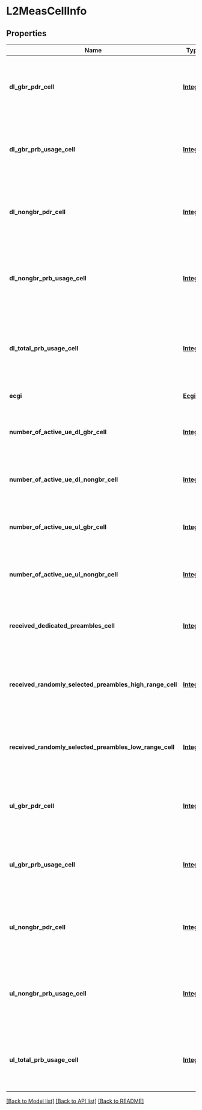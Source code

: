 # L2MeasCellInfo
## Properties

Name | Type | Description | Notes
------------ | ------------- | ------------- | -------------
**dl\_gbr\_pdr\_cell** | [**Integer**](integer.md) | It indicates the packet discard rate in percentage of the downlink GBR traffic in a cell, as defined in ETSI TS 136 314 [i.11]. | [optional] [default to null]
**dl\_gbr\_prb\_usage\_cell** | [**Integer**](integer.md) | It indicates the PRB usage for downlink GBR traffic, as defined in ETSI TS 136 314 [i.11] and ETSI TS 136 423 [i.12]. | [optional] [default to null]
**dl\_nongbr\_pdr\_cell** | [**Integer**](integer.md) | It indicates the packet discard rate in percentage of the downlink non-GBR traffic in a cell, as defined in ETSI TS 136 314 [i.11]. | [optional] [default to null]
**dl\_nongbr\_prb\_usage\_cell** | [**Integer**](integer.md) | It indicates (in percentage) the PRB usage for downlink non-GBR traffic, as defined in ETSI TS 136 314 [i.11] and ETSI TS 136 423 [i.12]. | [optional] [default to null]
**dl\_total\_prb\_usage\_cell** | [**Integer**](integer.md) | It indicates (in percentage) the PRB usage for total downlink traffic, as defined in ETSI TS 136 314 [i.11] and ETSI TS 136 423 [i.12]. | [optional] [default to null]
**ecgi** | [**Ecgi**](Ecgi.md) |  | [optional] [default to null]
**number\_of\_active\_ue\_dl\_gbr\_cell** | [**Integer**](integer.md) | It indicates the number of active UEs with downlink GBR traffic, as defined in ETSI TS 136 314 [i.11]. | [optional] [default to null]
**number\_of\_active\_ue\_dl\_nongbr\_cell** | [**Integer**](integer.md) | It indicates the number of active UEs with downlink non-GBR traffic, as defined in ETSI TS 136 314 [i.11]. | [optional] [default to null]
**number\_of\_active\_ue\_ul\_gbr\_cell** | [**Integer**](integer.md) | It indicates the number of active UEs with uplink GBR traffic, as defined in ETSI TS 136 314 [i.11]. | [optional] [default to null]
**number\_of\_active\_ue\_ul\_nongbr\_cell** | [**Integer**](integer.md) | It indicates the number of active UEs with uplink non-GBR traffic, as defined in ETSI TS 136 314 [i.11]. | [optional] [default to null]
**received\_dedicated\_preambles\_cell** | [**Integer**](integer.md) | It indicates (in percentage) the received dedicated preamples, as defined in ETSI TS 136 314 [i.11]. | [optional] [default to null]
**received\_randomly\_selected\_preambles\_high\_range\_cell** | [**Integer**](integer.md) | It indicates (in percentage) the received randomly selected preambles in the high range, as defined in ETSI TS 136 314 [i.11]. | [optional] [default to null]
**received\_randomly\_selected\_preambles\_low\_range\_cell** | [**Integer**](integer.md) | It indicates (in percentage) the received randomly selected preambles in the low range, as defined in ETSI TS 136 314 [i.11]. | [optional] [default to null]
**ul\_gbr\_pdr\_cell** | [**Integer**](integer.md) | It indicates the packet discard rate in percentage of the uplink GBR traffic in a cell, as defined in ETSI TS 136 314 [i.11]. | [optional] [default to null]
**ul\_gbr\_prb\_usage\_cell** | [**Integer**](integer.md) | It indicates (in percentage) the PRB usage for uplink GBR traffic, as defined in ETSI TS 136 314 [i.11] and ETSI TS 136 423 [i.12]. | [optional] [default to null]
**ul\_nongbr\_pdr\_cell** | [**Integer**](integer.md) | It indicates the packet discard rate in percentage of the uplink non-GBR traffic in a cell, as defined in ETSI TS 136 314 [i.11]. | [optional] [default to null]
**ul\_nongbr\_prb\_usage\_cell** | [**Integer**](integer.md) | It indicates (in percentage) the PRB usage for uplink non-GBR traffic, as defined in ETSI TS 136 314 [i.11] and ETSI TS 136 423 [i.12]. | [optional] [default to null]
**ul\_total\_prb\_usage\_cell** | [**Integer**](integer.md) | It indicates (in percentage) the PRB usage for total uplink traffic, as defined in ETSI TS 136 314 [i.11] and ETSI TS 136 423 [i.12]. | [optional] [default to null]

[[Back to Model list]](../README.md#documentation-for-models) [[Back to API list]](../README.md#documentation-for-api-endpoints) [[Back to README]](../README.md)


